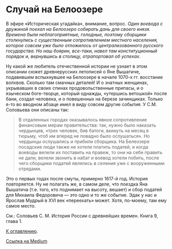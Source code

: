 # Случай на Белоозере 

В эфире «Историческая угадайка», внимание, вопрос. *Один воевода с дружиной поехал на Белоозеро собирать дань для своего князя. Времена были неблагоприятные, голодные, поэтому сборщики столкнулись с существенным сопротивлением местного населения, которое совсем уже было отложилось от централизованного русского государства. Но наш боярин, все-таки, навел там конституционный порядок и, вернувшись в столицу, отрапортовал об успехах*.

Ну какой же любитель отечественной истории не узнает в этом описании сюжет древнерусских летописей о Яне Вышатиче, подавившем вспыхнувшее на Белоозере в начале 1070-х гг. восстание волхвов. Сколько там смачных деталей! И о знатных женщинах, укрывавших в своих спинах продовольственные припасы, и о языческом боге-творце, который однажды, «утершись ветошкой» после бани, создал человека, и о повешенных на березе зачинщиках. Только я-то во вводном абзаце имел в виду совсем другие события. У С.М. Соловьева они описаны так:

> В отдаленных городах оказывалось явное сопротивление финансовым мерам правительства: так, нужно было наказать чердынцев, «трех человек, бив батоги, вкинуть на месяц в тюрьму, чтоб им вперед не повадно было ослушаться». Но чердынцы ослушались и прибили сборщика. На Белеозере посадские люди также не хотели платить податей, и когда воеводы велели их поставить на правеж, то они на себе править не дали, велели звонить в набат и воевод хотели побить, после чего сборщики податей являлись в селения уже с вооруженными отрядами.

Это о первых годах после смуты, примерно 1617-й год. История повторяется. Ну не полагать же, в самом деле, что поездка Яна Вышатича (т.е. того, кто поднимает на высоту, вешает) и сбор податей для Михаила Федоровича — это одно и то же событие. Эдак у нас и Ярослав Мудрый в XVI век «переехать» может. Хотя, по-моему, там ему самое место.

См.: Соловьев С. М. История России с древнейших времен. Книга 9, глава 1.

[К оглавлению](/#toc).

[Ссылка на Medium](https://yababay.medium.com/%D1%81%D0%BB%D1%83%D1%87%D0%B0%D0%B9-%D0%BD%D0%B0-%D0%B1%D0%B5%D0%BB%D0%BE%D0%BE%D0%B7%D0%B5%D1%80%D0%B5-%D0%B8%D1%81%D1%82%D0%BE%D1%80%D0%B8%D1%87%D0%B5%D1%81%D0%BA%D0%B0%D1%8F-%D1%83%D0%B3%D0%B0%D0%B4%D0%B0%D0%B9%D0%BA%D0%B0-%D0%B2%D1%8B%D0%BF%D1%83%D1%81%D0%BA-3-66897bb27c6)
